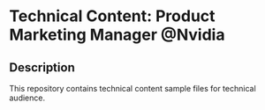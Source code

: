 # Technical Content: Product Marketing Manager @Nvidia

## Description

This repository contains technical content sample files for technical audience.
